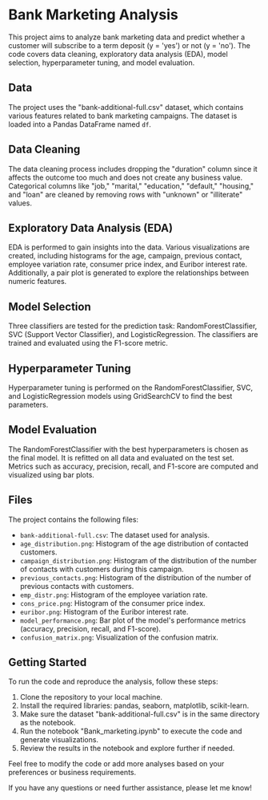 # Bank Marketing Analysis

This project aims to analyze bank marketing data and predict whether a customer will subscribe to a term deposit (y = 'yes') or not (y = 'no'). The code covers data cleaning, exploratory data analysis (EDA), model selection, hyperparameter tuning, and model evaluation.

## Data

The project uses the "bank-additional-full.csv" dataset, which contains various features related to bank marketing campaigns. The dataset is loaded into a Pandas DataFrame named `df`.

## Data Cleaning

The data cleaning process includes dropping the "duration" column since it affects the outcome too much and does not create any business value. Categorical columns like "job," "marital," "education," "default," "housing," and "loan" are cleaned by removing rows with "unknown" or "illiterate" values.

## Exploratory Data Analysis (EDA)

EDA is performed to gain insights into the data. Various visualizations are created, including histograms for the age, campaign, previous contact, employee variation rate, consumer price index, and Euribor interest rate. Additionally, a pair plot is generated to explore the relationships between numeric features.

## Model Selection

Three classifiers are tested for the prediction task: RandomForestClassifier, SVC (Support Vector Classifier), and LogisticRegression. The classifiers are trained and evaluated using the F1-score metric.

## Hyperparameter Tuning

Hyperparameter tuning is performed on the RandomForestClassifier, SVC, and LogisticRegression models using GridSearchCV to find the best parameters.

## Model Evaluation

The RandomForestClassifier with the best hyperparameters is chosen as the final model. It is refitted on all data and evaluated on the test set. Metrics such as accuracy, precision, recall, and F1-score are computed and visualized using bar plots.

## Files

The project contains the following files:

- `bank-additional-full.csv`: The dataset used for analysis.
- `age_distribution.png`: Histogram of the age distribution of contacted customers.
- `campaign_distribution.png`: Histogram of the distribution of the number of contacts with customers during this campaign.
- `previous_contacts.png`: Histogram of the distribution of the number of previous contacts with customers.
- `emp_distr.png`: Histogram of the employee variation rate.
- `cons_price.png`: Histogram of the consumer price index.
- `euribor.png`: Histogram of the Euribor interest rate.
- `model_performance.png`: Bar plot of the model's performance metrics (accuracy, precision, recall, and F1-score).
- `confusion_matrix.png`: Visualization of the confusion matrix.

## Getting Started

To run the code and reproduce the analysis, follow these steps:

1. Clone the repository to your local machine.
2. Install the required libraries: pandas, seaborn, matplotlib, scikit-learn.
3. Make sure the dataset "bank-additional-full.csv" is in the same directory as the notebook.
4. Run the notebook "Bank_marketing.ipynb" to execute the code and generate visualizations.
5. Review the results in the notebook and explore further if needed.

Feel free to modify the code or add more analyses based on your preferences or business requirements.

If you have any questions or need further assistance, please let me know!
